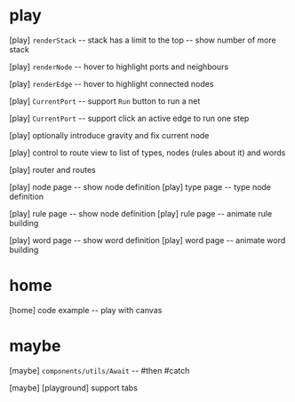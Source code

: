 # play

[play] `renderStack` -- stack has a limit to the top -- show number of more stack

[play] `renderNode` -- hover to highlight ports and neighbours

[play] `renderEdge` -- hover to highlight connected nodes

[play] `CurrentPort` -- support `Run` button to run a net

[play] `CurrentPort` -- support click an active edge to run one step

[play] optionally introduce gravity and fix current node

[play] control to route view to list of types, nodes (rules about it) and words

[play] router and routes

[play] node page -- show node definition
[play] type page -- type node definition

[play] rule page -- show node definition
[play] rule page -- animate rule building

[play] word page -- show word definition
[play] word page -- animate word building

# home

[home] code example -- play with canvas

# maybe

[maybe] `components/utils/Await` -- #then #catch

[maybe] [playground] support tabs
